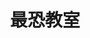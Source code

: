 ---
title: '最恐教室'
photo: '/images/photoScaryClassroom.jpg'
logo: '/images/newExperience.png'
textup: 'ホラー界の帝王が認めた超天才集団が創り上げる最恐エンターテインメントがついに開幕！あなたはこの教室から生きて出ることができるのか！？'
building: '中学教室棟'
floor: '2' 
location: '1-5'
categoly: '1'
---